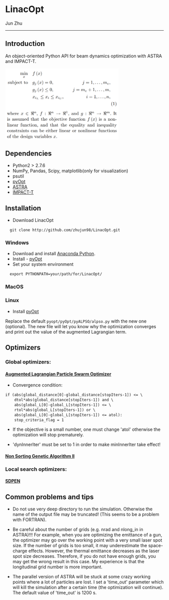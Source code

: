# LinacOpt

Jun Zhu

---

## Introduction

An object-oriented Python API for beam dynamics optimization with ASTRA and IMPACT-T.

<img src="./miscs/problem_definition.png"  style="width: 360px;"/>

## Dependencies

- Python2 > 2.7.6
- NumPy, Pandas, Scipy, matplotlib(only for visualization)
- psutil
- [pyOpt](http://www.pyopt.org/)
- [ASTRA](http://www.desy.de/~mpyflo/)
- [IMPACT-T](http://portal.nersc.gov/project/m669/IMPACT-T/)

## Installation

- Download LinacOpt
```
  git clone http://github.com/zhujun98/LinacOpt.git
```

### Windows
- Download and install [Anaconda Python](https://www.continuum.io/downloads).
- Install - [pyOpt](http://www.pyopt.org/)
- Set your system environment
```
  export PYTHONPATH=your/path/for/LinacOpt/
```

### MacOS

### Linux

- Install [pyOpt](http://www.pyopt.org/)

Replace the default `pyopt/pyOpt/pyALPSO/alpso.py` with the new one (optional). The new file will let you know why the optimization converges and print out the value of the augmented Lagrangian term.

## Optimizers

### Global optimizers: 

#### [Augmented Lagrangian Particle Swarm Optimizer](http://www.pyopt.org/reference/optimizers.alpso.html#module-pyALPSO)

- Convergence condition:

```
if (abs(global_distance[0]-global_distance[stopIters-1]) <= \
    dtol*abs(global_distance[stopIters-1]) and \
    abs(global_L[0]-global_L[stopIters-1]) <= \
    rtol*abs(global_L[stopIters-1]) or \
    abs(global_L[0]-global_L[stopIters-1]) <= atol):
    stop_criteria_flag = 1
```

- If the objective is a small number, one must change 'atol' otherwise the optimization will stop prematurely.

- 'dynInnerIter' must be set to 1 in order to make minInnerIter take effect!

#### [Non Sorting Genetic Algorithm II](http://www.pyopt.org/reference/optimizers.nsga2.html#module-pyNSGA2)

### Local search optimizers:

#### [SDPEN](http://www.pyopt.org/reference/optimizers.sdpen.html#module-pySDPEN)


## Common problems and tips

- Do not use very deep directory to run the simulation. Otherwise the name of the output file may be truncated! (This seems to be a problem with FORTRAN).

- Be careful about the number of grids (e.g. nrad and nlong_in in ASTRA)!!! For example, when you are optimizing the emittance of a gun, the optimizer may go over the working point with a very small laser spot size. If the number of grids is too small, it may underestimate the space-charge effects. However, the thermal emittance decreases as the laser spot size decreases. Therefore, if you do not have enough grids, you may get the wrong result in this case. My experience is that the longitudinal grid number is more important.

- The parallel version of ASTRA will be stuck at some crazy working points where a lot of particles are lost. I set a 'time_out' parameter which will kill the simulation after a certain time (the optimization will continue). The default value of 'time_out' is 1200 s.


